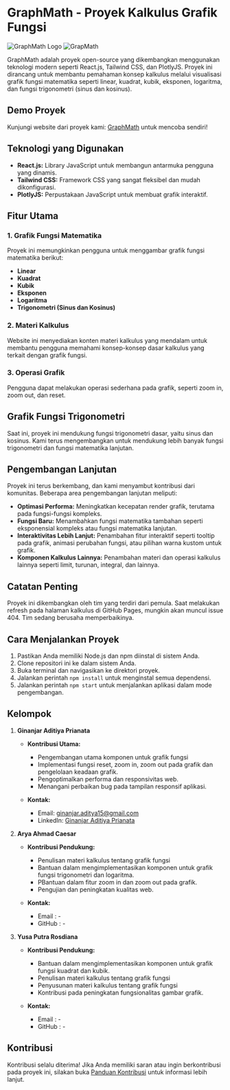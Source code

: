 # GraphMath - Proyek Kalkulus Grafik Fungsi

![GraphMath Logo]()
![GrapMath](https://github.com/kudith/calculus101/assets/72257176/350e3a73-3bb9-40b5-a72d-887a134d8581)

GraphMath adalah proyek open-source yang dikembangkan menggunakan teknologi modern seperti React.js, Tailwind CSS, dan PlotlyJS. Proyek ini dirancang untuk membantu pemahaman konsep kalkulus melalui visualisasi grafik fungsi matematika seperti linear, kuadrat, kubik, eksponen, logaritma, dan fungsi trigonometri (sinus dan kosinus).

## Demo Proyek

Kunjungi website dari proyek kami: [GraphMath](https://graphmath.netlify.app/) untuk mencoba sendiri!

## Teknologi yang Digunakan

- **React.js:** Library JavaScript untuk membangun antarmuka pengguna yang dinamis.
- **Tailwind CSS:** Framework CSS yang sangat fleksibel dan mudah dikonfigurasi.
- **PlotlyJS:** Perpustakaan JavaScript untuk membuat grafik interaktif.

## Fitur Utama

### 1. Grafik Fungsi Matematika

Proyek ini memungkinkan pengguna untuk menggambar grafik fungsi matematika berikut:

- **Linear**
- **Kuadrat**
- **Kubik**
- **Eksponen**
- **Logaritma**
- **Trigonometri (Sinus dan Kosinus)**

### 2. Materi Kalkulus

Website ini menyediakan konten materi kalkulus yang mendalam untuk membantu pengguna memahami konsep-konsep dasar kalkulus yang terkait dengan grafik fungsi.

### 3. Operasi Grafik

Pengguna dapat melakukan operasi sederhana pada grafik, seperti zoom in, zoom out, dan reset.

## Grafik Fungsi Trigonometri

Saat ini, proyek ini mendukung fungsi trigonometri dasar, yaitu sinus dan kosinus. Kami terus mengembangkan untuk mendukung lebih banyak fungsi trigonometri dan fungsi matematika lanjutan.

## Pengembangan Lanjutan

Proyek ini terus berkembang, dan kami menyambut kontribusi dari komunitas. Beberapa area pengembangan lanjutan meliputi:

- **Optimasi Performa:** Meningkatkan kecepatan render grafik, terutama pada fungsi-fungsi kompleks.
- **Fungsi Baru:** Menambahkan fungsi matematika tambahan seperti eksponensial kompleks atau fungsi matematika lanjutan.
- **Interaktivitas Lebih Lanjut:** Penambahan fitur interaktif seperti tooltip pada grafik, animasi perubahan fungsi, atau pilihan warna kustom untuk grafik.
- **Komponen Kalkulus Lainnya:** Penambahan materi dan operasi kalkulus lainnya seperti limit, turunan, integral, dan lainnya.

## Catatan Penting

Proyek ini dikembangkan oleh tim yang terdiri dari pemula. Saat melakukan refresh pada halaman kalkulus di GitHub Pages, mungkin akan muncul issue 404. Tim sedang berusaha memperbaikinya.

## Cara Menjalankan Proyek

1. Pastikan Anda memiliki Node.js dan npm diinstal di sistem Anda.
2. Clone repositori ini ke dalam sistem Anda.
3. Buka terminal dan navigasikan ke direktori proyek.
4. Jalankan perintah `npm install` untuk menginstal semua dependensi.
5. Jalankan perintah `npm start` untuk menjalankan aplikasi dalam mode pengembangan.


## Kelompok

1. **Ginanjar Aditiya Prianata**

   - **Kontribusi Utama:**

     - Pengembangan utama komponen untuk grafik fungsi
     - Implementasi fungsi reset, zoom in, zoom out pada grafik dan pengelolaan keadaan grafik.
     - Pengoptimalkan performa dan responsivitas web.
     - Menangani perbaikan bug pada tampilan responsif aplikasi.

   - **Kontak:**
     - Email: ginanjar.aditya15@gmail.com
     - LinkedIn: [Ginanjar Aditiya Prianata](https://www.linkedin.com/in/ginanjar-aditiya-prianata-744691242/)

2. **Arya Ahmad Caesar**

   - **Kontribusi Pendukung:**

     - Penulisan materi kalkulus tentang grafik fungsi
     - Bantuan dalam mengimplementasikan komponen untuk grafik fungsi trigonometri dan logaritma.
     - PBantuan dalam fitur zoom in dan zoom out pada grafik.
     - Pengujian dan peningkatan kualitas web.

   - **Kontak:**
     - Email : -
     - GitHub : -

3. **Yusa Putra Rosdiana**

   - **Kontribusi Pendukung:**

     - Bantuan dalam mengimplementasikan komponen untuk grafik fungsi kuadrat dan kubik.
     - Penulisan materi kalkulus tentang grafik fungsi
     - Penyusunan materi kalkulus tentang grafik fungsi
     - Kontribusi pada peningkatan fungsionalitas gambar grafik.

   - **Kontak:**
     - Email : -
     - GitHub : -
## Kontribusi

Kontribusi selalu diterima! Jika Anda memiliki saran atau ingin berkontribusi pada proyek ini, silakan buka [Panduan Kontribusi](CONTRIBUTING.md) untuk informasi lebih lanjut.


